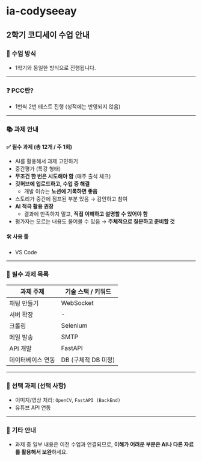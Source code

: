 # ia-codyseeay

## 2학기 코디세이 수업 안내

### 📌 수업 방식
- 1학기와 동일한 방식으로 진행됩니다.

---

### ❓ PCC란?
- 1번씩 2번 테스트 진행 (성적에는 반영되지 않음)

---

### 📚 과제 안내

#### ✅ 필수 과제 (총 12개 / 주 1회)
- AI를 활용해서 과제 고민하기
- 중간평가 (특강 형태)
- **무조건 한 번은 시도해야 함** (매주 출석 체크)
- **깃허브에 업로드하고, 수업 중 해결**
  - 개발 이슈는 **노션에 기록하면 좋음**
- 스토리가 중간에 점프된 부분 있음 → 감안하고 참여
- **AI 적극 활용 권장**
  - 결과에 만족하지 말고, **직접 이해하고 설명할 수 있어야 함**
- 평가자는 모르는 내용도 물어볼 수 있음 → **주체적으로 질문하고 준비할 것**

#### 🛠 사용 툴
- VS Code

---

### 📌 필수 과제 목록

| 과제 주제         | 기술 스택 / 키워드        |
|------------------|---------------------------|
| 채팅 만들기       | WebSocket                 |
| 서버 확장         | -                         |
| 크롤링            | Selenium                  |
| 메일 발송         | SMTP                      |
| API 개발          | FastAPI                   |
| 데이터베이스 연동 | DB (구체적 DB 미정)       |

---

### 🧪 선택 과제 (선택 사항)
- 이미지/영상 처리: `OpenCV`, `FastAPI (BackEnd)`
- 유튜브 API 연동

---

### 💬 기타 안내
- 과제 중 일부 내용은 이전 수업과 연결되므로, **이해가 어려운 부분은 AI나 다른 자료를 활용해서 보완**하세요.
